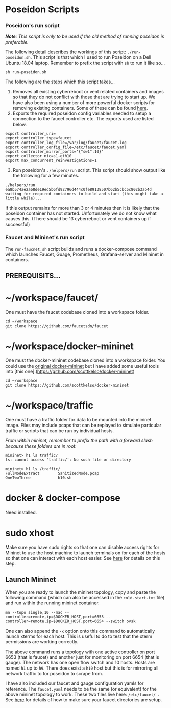 # Poseidon Scripts

### Poseidon's run script
_**Note**: This script is only to be used if the old method of running poseidon is preferable._

The following detail describes the workings of this script: `./run-poseidon.sh`. This script is that which I used to run Poseidon on a Dell Ubuntu 18.04 laptop. Remember to prefix the script with `sh` to run it like so...
```commandline
sh run-poseidon.sh
```

The following are the steps which this script takes...
1) Removes all existing cyberreboot or vent related containers and images so that they do not conflict with those that are trying to start up. We have also been using a number of more powerful docker scripts for removing existing containers. Some of these can be found [here](https://github.com/scottkelso/docker-scripts).
2) Exports the required poseidon config variables needed to setup a connection to the faucet controller etc.  The exports used are listed below.
```commandline
export controller_uri=
export controller_type=faucet
export controller_log_file=/var/log/faucet/faucet.log
export controller_config_file=/etc/faucet/faucet.yaml
export controller_mirror_ports='{"sw1":10}'
export collector_nic=s1-eth10
export max_concurrent_reinvestigations=1
```

3) Run poseidon's `./helpers/run` script. This script should show output like the following for a few minutes. 
```commandline
./helpers/run 
ea8b574ae2a68de19ed5b6fd92796d444c0fe89138507b62b5cbc5c802b3ab4d
waiting for required containers to build and start (this might take a little while)...
```

If this output remains for more than 3 or 4 minutes then it is likely that the poseidon container has not started. Unfortunately we do not know what causes this. (There should be 13 cyberreboot or vent containers up if successful) 



### Faucet and Mininet's run script
The `run-faucnet.sh` script builds and runs a docker-compose command which launches Faucet, Guage, Prometheus, Grafana-server and Mininet in containers.  

## PREREQUISITS...
# ~/workspace/faucet/
One must have the faucet codebase cloned into a workspace folder.
```commandline
cd ~/workspace
git clone https://github.com/faucetsdn/faucet
```

# ~/workspace/docker-mininet
One must the docker-mininet codebase cloned into a workspace folder. You could use the [original docker-mininet](https://github.com/iwaseyusuke/docker-mininet) but I have added some useful tools into [this one].(https://github.com/scottkelso/docker-mininet)
```commandline
cd ~/workspace
git clone https://github.com/scottkelso/docker-mininet
```

# ~/workspace/traffic
One must have a traffic folder for data to be mounted into the mininet image. Files may include pcaps that can be replayed to simulate particular traffic or scripts that can be run by individual hosts. 

_From within mininet, remember to prefix the path with a forward slash because these folders are in root._
```commandline
mininet> h1 ls traffic/
ls: cannot access 'traffic/': No such file or directory

mininet> h1 ls /traffic/
FullNodeExtract        SanitizedNode.pcap
OneTwoThree            h10.sh
```

# docker & docker-compose
Need installed.

# sudo xhost
Make sure you have sudo rights so that one can disable access rights for Mininet to use the host machine to launch terminals on for each of the hosts so that one can interact with each host easier. See [here](https://github.com/iwaseyusuke/docker-mininet) for details on this step.

## Launch Mininet
When you are ready to launch the mininet topology, copy and paste the following command (which can also be accessed in the `cold-start.txt` file) and run within the running mininet container.

```commandline
mn --topo single,10 --mac --controller=remote,ip=$DOCKER_HOST,port=6653 --controller=remote,ip=$DOCKER_HOST,port=6654 --switch ovsk
```
One can also append the `-x` option onto this command to automatically launch xterms for each host. This is useful to do to test that the xterm permissions are working correctly. 

The above command runs a topology with one active controller on port 6653 (that is faucet) and another just for monitoring on port 6654 (that is gauge). The network has one open flow switch and 10 hosts. Hosts are named `h1` up to `h9`. There does exist a `h10` host but this is for mirroring all network traffic to for poseidon to scrape from. 

I have also included our faucet and gauge configuration yamls for reference. The `faucet.yaml` needs to be the same (or equivalent) for the above mininet topology to work. These two files live here: `/etc/faucet/ `. See [here](https://faucet.readthedocs.io/en/latest/tutorials/first_time.html#configure-faucet) for details of how to make sure your faucet directories are setup.